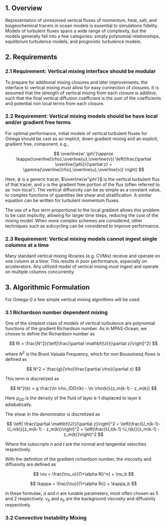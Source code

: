 ## 1. Overview

 

Representation of unresolved vertical fluxes of momentum, heat, salt, and biogeochemical tracers in ocean models is essential to simulations fidelity.  Models of turbulent fluxes spans a wide range of complexity, but the models generally fall into a few categories: simply polynomial relationships, equilibrium turbulence models, and prognostic turbulence models.  

 

## 2. Requirements

### 2.1 Requirement: Vertical mixing interface should be modular

To prepare for additional mixing closures and later improvements, the interface to vertical mixing must allow for easy connection of closures.  It is assumed that the strength of vertical mixing from each closure is additive, such that the final vertical diffusion coefficient is the sum of the coefficients and potential non local terms from each closure.

### 2.2 Requirement: Vertical mixing models should be have local and/or gradient free terms

For optimal performance, initial models of vertical turbulent fluxes for Omega should be cast as an implicit, down gradient mixing and an explicit, gradient free, component, e.g.,

$$
\overline{w' \phi'}\approx \kappa(\overline{\rho},\overline{u},\overline{v}) \left(\frac{\partial \overline{\phi}}{\partial z} + \gamma(\overline{\rho},\overline{u},\overline{v}) \right)
$$

Here, $\phi$ is a generic tracer, $\overline{w'\phi'}$ is the vertical turbulent flux of that tracer, and $\gamma$ is the gradient free portion of the flux (often referred to as 'non-local').  The vertical diffusivity can be as simple as a constant value, to complex functions of quantities like shear and stratification.  A similar equation can be written for turbulent momentum fluxes.

The use of a flux term proportional to the local gradient allows this problem to be cast implicitly, allowing for larger time steps, reducing the cost of the mixing model.  When more complex schemes are considered, other techniques such as subcycling can be considered to improve performance.

### 2.3 Requirement: Vertical mixing models cannot ingest single columns at a time

Many standard vertical mixing libraries (e.g. CVMix) receive and operate on one column at a time.  This results in poor performance, especially on accelerators.  Any utilized model of vertical mixing must ingest and operate on multiple columns concurrently.

## 3. Algorithmic Formulation

For Omega-0 a few simple vertical mixing algorithms will be used.  

### 3.1 Richardson number dependent mixing

One of the simplest class of models of vertical turbulence are polynomial functions of the gradient Richardson number.  As in MPAS-Ocean, we choose to define the Richardson number as

$$
Ri = \frac{N^2}{\left|\frac{\partial \mathbf{U}}{\partial z}\right|^2}
$$

where $N^2$ is the Brunt Vaisala Frequency, which for non Boussinesq flows is defined as 

$$ 
N^2 = \frac{g}{\rho}\frac{\partial \rho}{\partial z}
$$

This term is discretized as

$$
N^2(k) = g \frac{\ln \rho_{DD}(k) - \ln \rho(k)}{z_m(k-1) - z_m(k)}
$$

Here $\rho_{DD}$ is the density of the fluid of layer k-1 displaced to layer k adiabatically.

The shear in the denominator is discretized as 

$$
\left| \frac{\partial \mathbf{U}}{\partial z}\right|^2 = \left(\frac{U_n(k-1)-U_n(k)}{z_m(k-1) - z_m(k)}\right)^2 + \left(\frac{U_t(k-1)-U_t(k)}{z_m(k-1) - z_m(k)}\right)^2
$$

Where the subscripts *n* and *t* are the normal and tangential velocities respectively.

With the definition of the gradient richardson number, the viscosity and diffusivity are defined as

$$ 
\nu = \frac{\nu_o}{(1+\alpha Ri)^n} + \nu_b
$$

$$
\kappa = \frac{\nu}{(1+\alpha Ri)} + \kappa_b
$$

in these formulae, $\alpha$ and *n* are tunable parameters, most often chosen as 5 and 2 respectively.  $\nu_b$ and $\kappa_b$ are the background viscosity and diffusivity respectively.

### 3.2 Convective Instability Mixing